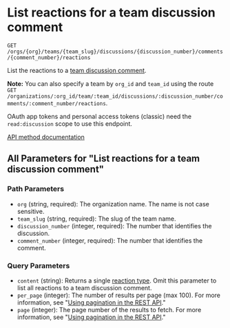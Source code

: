 # List reactions for a team discussion comment

`GET /orgs/{org}/teams/{team_slug}/discussions/{discussion_number}/comments/{comment_number}/reactions`

List the reactions to a [team discussion comment](https://docs.github.com/rest/teams/discussion-comments#get-a-discussion-comment).

**Note:** You can also specify a team by `org_id` and `team_id` using the route `GET /organizations/:org_id/team/:team_id/discussions/:discussion_number/comments/:comment_number/reactions`.

OAuth app tokens and personal access tokens (classic) need the `read:discussion` scope to use this endpoint.

[API method documentation](https://docs.github.com/rest/reactions/reactions#list-reactions-for-a-team-discussion-comment)

## All Parameters for "List reactions for a team discussion comment"

### Path Parameters

- `org` (string, required): The organization name. The name is not case sensitive.
- `team_slug` (string, required): The slug of the team name.
- `discussion_number` (integer, required): The number that identifies the discussion.
- `comment_number` (integer, required): The number that identifies the comment.
### Query Parameters

- `content` (string): Returns a single [reaction type](https://docs.github.com/rest/reactions/reactions#about-reactions). Omit this parameter to list all reactions to a team discussion comment.
- `per_page` (integer): The number of results per page (max 100). For more information, see "[Using pagination in the REST API](https://docs.github.com/rest/using-the-rest-api/using-pagination-in-the-rest-api)."
- `page` (integer): The page number of the results to fetch. For more information, see "[Using pagination in the REST API](https://docs.github.com/rest/using-the-rest-api/using-pagination-in-the-rest-api)."